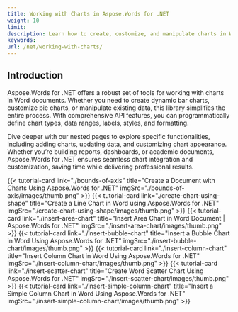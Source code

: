 ```yaml
---
title: Working with Charts in Aspose.Words for .NET  
weight: 10
limit:
description: Learn how to create, customize, and manipulate charts in Word documents using Aspose.Words for .NET. Simplify data visualization with powerful features.
keywords:
url: /net/working-with-charts/
---
```

## Introduction
 
Aspose.Words for .NET offers a robust set of tools for working with charts in Word documents. Whether you need to create dynamic bar charts, customize pie charts, or manipulate existing data, this library simplifies the entire process. With comprehensive API features, you can programmatically define chart types, data ranges, labels, styles, and formatting.  

Dive deeper with our nested pages to explore specific functionalities, including adding charts, updating data, and customizing chart appearance. Whether you’re building reports, dashboards, or academic documents, Aspose.Words for .NET ensures seamless chart integration and customization, saving time while delivering professional results.  

{{< tutorial-card link="./bounds-of-axis" title="Create a Document with Charts Using Aspose.Words for .NET" imgSrc="./bounds-of-axis/images/thumb.png" >}}
{{< tutorial-card link="./create-chart-using-shape" title="Create a Line Chart in Word using Aspose.Words for .NET" imgSrc="./create-chart-using-shape/images/thumb.png" >}}
{{< tutorial-card link="./insert-area-chart" title="Insert Area Chart in Word Document | Aspose.Words for .NET" imgSrc="./insert-area-chart/images/thumb.png" >}}
{{< tutorial-card link="./insert-bubble-chart" title="Insert a Bubble Chart in Word Using Aspose.Words for .NET" imgSrc="./insert-bubble-chart/images/thumb.png" >}}
{{< tutorial-card link="./insert-column-chart" title="Insert Column Chart in Word Using Aspose.Words for .NET" imgSrc="./insert-column-chart/images/thumb.png" >}}
{{< tutorial-card link="./insert-scatter-chart" title="Create Word Scatter Chart Using Aspose.Words for .NET" imgSrc="./insert-scatter-chart/images/thumb.png" >}}
{{< tutorial-card link="./insert-simple-column-chart" title="Insert a Simple Column Chart in Word Using Aspose.Words for .NET" imgSrc="./insert-simple-column-chart/images/thumb.png" >}}
